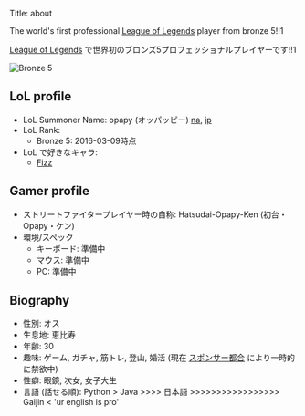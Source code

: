 Title: about

The world's first professional [League of Legends](http://leagueoflegends.com/) player from bronze 5!!1

[League of Legends](http://leagueoflegends.com/) で世界初のブロンズ5プロフェッショナルプレイヤーです!!1

![Bronze 5]({filename}/assets/bronze5.png)

## LoL profile

* LoL Summoner Name: opapy (オッパッピー) [na](http://na.op.gg/summoner/userName=opapy), [jp](http://jp.op.gg/summoner/userName=opapy)
* LoL Rank:
    * Bronze 5: 2016-03-09時点
* LoL で好きなキャラ:
    * [Fizz](http://gameinfo.na.leagueoflegends.com/en/game-info/champions/fizz/)

## Gamer profile

* ストリートファイタープレイヤー時の自称: Hatsudai-Opapy-Ken (初台・Opapy・ケン)
* 環境/スペック
    * キーボード: 準備中
    * マウス: 準備中
    * PC: 準備中

## Biography

* 性別: オス
* 生息地: 恵比寿
* 年齢: 30
* 趣味: ゲーム, ガチャ, 筋トレ, 登山, 婚活 (現在 [スポンサー都合](/about_team_opapy.html) により一時的に禁欲中)
* 性癖: 眼鏡, 次女, 女子大生
* 言語 (話せる順): Python > Java >>>> 日本語 >>>>>>>>>>>>>>>>> Gaijin < 'ur english is pro'
